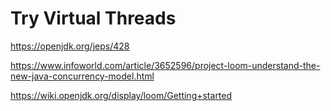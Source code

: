 # Try Virtual Threads

https://openjdk.org/jeps/428

https://www.infoworld.com/article/3652596/project-loom-understand-the-new-java-concurrency-model.html

https://wiki.openjdk.org/display/loom/Getting+started